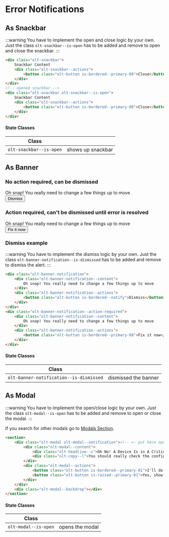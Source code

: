 # Error Notifications

## As Snackbar
:::warning
You have to implement the open and close logic by your own. Just the class `olt-snackbar--is-open` has to be added 
and remove to open and close the snackbar.
:::

<snackbar></snackbar>

````html
<div class="olt-snackbar">
    Snackbar Content
    <div class="olt-snackbar--actions">
        <button class="olt-button is-bordered--primary-08">Close</button>
    </div>
</div>
<!-- opened snackbar -->
<div class="olt-snackbar olt-snackbar--is-open">
    Snackbar Content
    <div class="olt-snackbar--actions">
        <button class="olt-button is-bordered--primary-08">Close</button>
    </div>
</div>
````
#### State Classes
| Class                        |                                 |
| ---------------------------- | ------------------------------- |
| `olt-snackbar--is-open`      | shows up snackbar               |

## As Banner

### No action required, can be dismissed

<div class="olt-banner-notification olt-spacing--s-top">
    <div class="olt-banner-notification--content">
        Oh snap! You really need to change a few things up to move
    </div>
    <div class="olt-banner-notification--actions">
        <button class="olt-button is-bordered--notify">Dismiss</button>
    </div>
</div>

### Action required, can't be dismissed until error is resolved

<div class="olt-banner-notification--action-required olt-spacing--s-top">
    <div class="olt-banner-notification--content">
        Oh snap! You really need to change a few things up to move
    </div>
    <div class="olt-banner-notification--actions">
        <button class="olt-button is-bordered--primary-08">Fix it now</button>
    </div>
</div>

### Dismiss example
:::warning
You have to implement the dismiss logic by your own. Just the class `olt-banner-notification--is-dismissed` has to be added 
and remove to dismiss the alert.
:::

<banner-notification-dismiss></banner-notification-dismiss>

````html
<div class="olt-banner-notification">
    <div class="olt-banner-notification--content">
        Oh snap! You really need to change a few things up to move
    </div>
    <div class="olt-banner-notification--actions">
        <button class="olt-button is-bordered--notify">Dismiss</button>
    </div>
</div>
<div class="olt-banner-notification--action-required">
    <div class="olt-banner-notification--content">
        Oh snap! You really need to change a few things up to move
    </div>
    <div class="olt-banner-notification--actions">
        <button class="olt-button is-bordered--primary-08">Fix it now</button>
    </div>
</div>
````

#### State Classes 
| Class                                        |                                 |
| -------------------------------------------- | ------------------------------- |
| `olt-banner-notification--is-dismissed`      | dismissed the banner            |

## As Modal
:::warning
You have to implement the open/close logic by your own. Just the class `olt-modal--is-open` has to be added 
and remove to open or close the modal.
:::

If you search for other modals go to <a href="./modals.html">Modals Section</a>.

<modal-notification class="olt-spacing--s-top"></modal-notification>

````html
<section>
    <div class="olt-modal olt-modal--notification"><!-- <- put here open-class -->
        <div class="olt-modal--content">
            <div class="olt-headline--s">Oh No! A Device Is in A Critical State</div>
            <div class="olt-copy--l">You should really check the configuration</div>
        </div>
        <div class="olt-modal--actions">
            <button class="olt-button is-bordered--primary-01">I'll do this later</button>
            <button class="olt-button is-raised--primary-01">Yes, show me</button>
        </div>
    </div>
    <div class="olt-modal--backdrop"></div>
</section>
````

#### State Classes 
| Class                                        |                                 |
| -------------------------------------------- | ------------------------------- |
| `olt-modal--is-open`                         | opens the modal                 |
